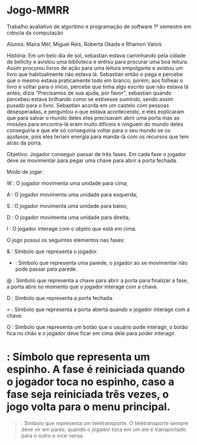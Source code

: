 # Jogo-MMRR

Trabalho avaliativo de algoritmo e programação de software 1º semestre em ciência da computação

Alunos: Maíra Mél, Miguel Reis, Roberta Okada e Rhamon Valois

História: Em um belo dia de sol, sebastian estava caminhando pela cidade de bellcity e avistou uma biblioteca e entrou para procurar uma boa leitura. Assim procurou livros de ação para uma leitura empolgante e avistou um livro que habitualmente não estava lá. Sebastian então o pega e percebe que o mesmo estava praticamente todo em branco, porém, aos folhear o livro e voltar para o inicio, percebe que tinha algo escrito que não estava lá antes, dizia "Precisamos de sua ajuda, por favor", sebastian quando percebeu estava brilhando como se estivesse sumindo, sendo assim puxado para o livro. Sebastian acorda em um castelo com pessoas desesperadas, e perguntou o que estava acontecendo, e eles explicaram que para salvar o mundo deles eles precisavam abrir uma porta mas as missões para encontra-lá eram muito difíceis e nínguem do mundo deles conseguiria e que ele só conseguiria voltar para o seu mundo se os ajudasse, pois eles teriam energia para manda-lá com os recursos que tem atrás da porta.

Objetivo: Jogador conseguir passar de três fases. Em cada fase o jogador deve se movimentar para pegar uma chave para abrir a porta fechada.

Modo de jogar: 

W : O jogador movimenta uma unidade para cima;

A : O jogador movimenta uma unidade para esquerda;

S : O jogador movimenta uma unidade para baixo;

D : O jogador movimenta uma unidade para direita;

I : O jogador interage com o objeto que está em cima.


O jogo possui os seguintes elementos nas fases:


& : Símbolo que representa o jogador.

* : Símbolo que representa uma parede, o jogador ao se movimentar não pode passar pela parede.

@ : Símbolo que representa a chave para abrir a porta para finalizar a fase, a porta abre no momento que o jogador interage com a chave.

D : Símbolo que representa a porta fechada.

= : Símbolo que representa a porta aberta quando o jogador interage com a chave.

O : Símbolo que representa um botão que o usuário pode interagir, o botão fica no chão e o jogador deve ficar em cima dele para poder interagir.

# : Símbolo que representa um espinho. A fase é reiniciada quando o jogador toca no espinho, caso a fase seja reiniciada três vezes, o jogo volta para o menu principal.

> : Símbolo que representa um teletransporte. O teletransporte sempre deve vir em pares, quando o jogador toca em um ele é transportado para o outro e vice-versa.


